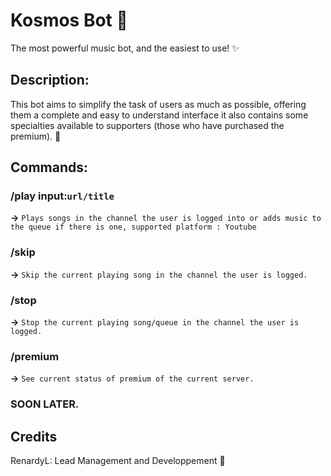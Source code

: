 # Kosmos Bot 🌌

The most powerful music bot, and the easiest to use! ✨

## Description:
This bot aims to simplify the task of users as much as possible, offering them a complete and easy to understand interface
it also contains some specialties available to supporters (those who have purchased the premium). 🎊

## Commands:
### /play input:``url/title``
   **->** `Plays songs in the channel the user is logged into or adds music to the queue if there is one, supported platform : Youtube`
### /skip
   **->** `Skip the current playing song in the channel the user is logged.`
### /stop
   **->** `Stop the current playing song/queue in the channel the user is logged.`
### /premium
   **->** `See current status of premium of the current server.`
### SOON LATER.

## Credits
RenardyL: Lead Management and Developpement 🌌
